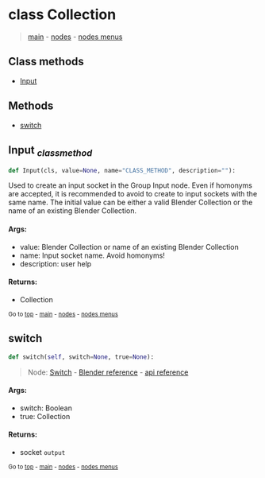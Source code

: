 # class Collection

> [main](../index.md) - [nodes](nodes.md) - [nodes menus](nodes_menus.md)


## Class methods

- [Input](#Input-classmethod)


## Methods

- [switch](#switch)

## Input <sub>*classmethod*</sub>

```python
def Input(cls, value=None, name="CLASS_METHOD", description=""):

```
Used to create an input socket in the Group Input node.
Even if homonyms are accepted, it is recommended to avoid to create to input sockets with the same name.
The initial value can be either a valid Blender Collection or the name of an existing Blender Collection.

#### Args:
- value: Blender Collection or name of an existing Blender Collection
- name: Input socket name. Avoid homonyms!
- description: user help

#### Returns:
- Collection

<sub>Go to [top](#class-Collection) - [main](../index.md) - [nodes](nodes.md) - [nodes menus](nodes_menus.md)</sub>

## switch

```python
def switch(self, switch=None, true=None):

```
> Node: [Switch](GeometryNodeSwitch.md) - [Blender reference](https://docs.blender.org/manual/en/latest/modeling/geometry_nodes/utilities/switch.html) - [api reference](https://docs.blender.org/api/current/bpy.types.GeometryNodeSwitch.html)

#### Args:
- switch: Boolean
- true: Collection

#### Returns:
- socket `output`

<sub>Go to [top](#class-Collection) - [main](../index.md) - [nodes](nodes.md) - [nodes menus](nodes_menus.md)</sub>

